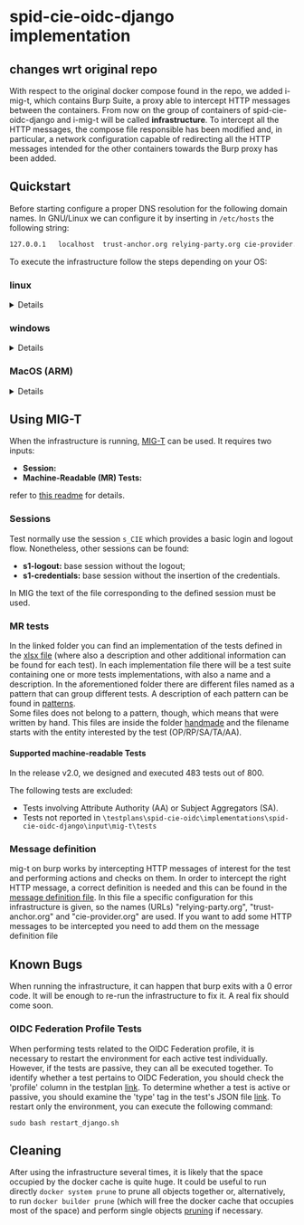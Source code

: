 # spid-cie-oidc-django implementation

## changes wrt original repo

With respect to the original docker compose found in the repo, we added i-mig-t, which contains Burp Suite, a proxy able to intercept HTTP messages between the containers. From now on the group of containers of spid-cie-oidc-django and i-mig-t will be called **infrastructure**.
To intercept all the HTTP messages, the compose file responsible has been modified and, in particular, a network configuration capable of redirecting all the HTTP messages intended for the other containers towards the Burp proxy has been added.

## Quickstart

Before starting configure a proper DNS resolution for the following domain names. In GNU/Linux we can configure it by inserting in `/etc/hosts` the following string:

```bash
127.0.0.1   localhost  trust-anchor.org relying-party.org cie-provider.org
```

To execute the infrastructure follow the steps depending on your OS:

### linux

<details>
The infrastructure can be executed on linux using the two `.sh` files provided:

- `build_and_run.sh` This file is useful when changes to the files are made or it is the first time that the infrastructure is run. It clones the [original repository](https://github.com/italia/spid-cie-oidc-django), applies some changes to the configuration, builds the proxy container (file [burpsuite_container/Dockerfile](burpsuite_container/Dockerfile)) and runs all together.

- `run.sh` It runs the infrastructure directly, without cloning the repo or applying changes.

If in doubt, this command will always work:

```bash
bash build_and_run.sh
```

</details>

### windows

<details>
Execute the infrastructure with the Windows Subsystem for Linux, using the same command defined for Linux.

</details>

### MacOS (ARM)

<details>
This infrastracture cannot be executed on ARM processors. Hopefully, an ad-hoc version will be provided soon.
</details>

## Using MIG-T

When the infrastructure is running, [MIG-T](https://github.com/stfbk/mig-t) can be used. It requires two inputs:

- **Session:**
- **Machine-Readable (MR) Tests:**

refer to [this readme](/tools/i-mig-t/readme.md#using-mig-t) for details.

### Sessions

Test normally use the session `s_CIE` which provides a basic login and logout flow. Nonetheless, other sessions can be found:

- **s1-logout:** base session without the logout;
- **s1-credentials:** base session without the insertion of the credentials.

In MIG the text of the file corresponding to the defined session must be used.

### MR tests

In the linked folder you can find an implementation of the tests defined in the [xlsx file](/testplans/spid-cie-oidc/Testplan%20-%20SPID%20CIE%20OIDC%20v2.0.xlsx) (where also a description and other additional information can be found for each test). In each implementation file there will be a test suite containing one or more tests implementations, with also a name and a description. In the aforementioned folder there are different files named as a pattern that can group different tests. A description of each pattern can be found in [patterns](patterns.md).  
Some files does not belong to a pattern, though, which means that were written by hand. This files are inside the folder [handmade](/testplan/machine-readable-testplan/handmade) and the filename starts with the entity interested by the test (OP/RP/SA/TA/AA).

#### Supported machine-readable Tests

In the release v2.0, we designed and executed 483 tests out of 800.

The following tests are excluded:

- Tests involving Attribute Authority (AA) or Subject Aggregators (SA).
- Tests not reported in `\testplans\spid-cie-oidc\implementations\spid-cie-oidc-django\input\mig-t\tests`

### Message definition

mig-t on burp works by intercepting HTTP messages of interest for the test and performing actions and checks on them. In order to intercept the right HTTP message, a correct definition is needed and this can be found in the [message definition file](config/mig-t/msg_def.json). In this file a specific configuration for this infrastructure is given, so the names (URLs) "relying-party.org", "trust-anchor.org" and "cie-provider.org" are used. If you want to add some HTTP messages to be intercepted you need to add them on the message definition file

## Known Bugs

When running the infrastructure, it can happen that burp exits with a 0 error code. It will be enough to re-run the infrastructure to fix it. A real fix should come soon.

### OIDC Federation Profile Tests

When performing tests related to the OIDC Federation profile, it is necessary to restart the environment for each active test individually. However, if the tests are passive, they can all be executed together. To identify whether a test pertains to OIDC Federation, you should check the 'profile' column in the testplan [link](/testplans/spid-cie-oidc/). To determine whether a test is active or passive, you should examine the 'type' tag in the test's JSON file [link](testplans/spid-cie-oidc/implementations/spid-cie-oidc-django/input/mig-t/tests).
To restart only the environment, you can execute the following command:

```sudo bash restart_django.sh```

## Cleaning

After using the infrastructure several times, it is likely that the space occupied by the docker cache is quite huge. It could be useful to run directly `docker system prune` to prune all objects together or, alternatively, to run `docker builder prune` (which will free the docker cache that occupies most of the space) and perform single objects [pruning](https://docs.docker.com/config/pruning/) if necessary.
